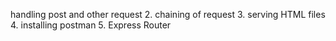 handling post  and other request
2. chaining of request
3. serving HTML files
4. installing postman
5. Express Router